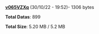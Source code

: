 [**v065VZXq**](/data/v065VZXq.txt) (30/10/22 - 19:52)- 1306 bytes

**Total Datas**: 899

**Total Size**: 5.20 MB / 5.2 MB